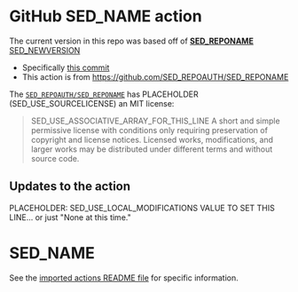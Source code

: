 # GitHub SED_NAME action

The current version in this repo was based off of [**SED_REPONAME** SED_NEWVERSION](https://github.com/SED_REPOAUTH/SED_REPONAME/releases/tag/SED_NEWVERSION)
- Specifically [this commit](https://github.com/SED_REPOAUTH/SED_REPONAME/commit/SED_NEWCOMMITSHA)
- This action is from https://github.com/SED_REPOAUTH/SED_REPONAME

The [`SED_REPOAUTH/SED_REPONAME`](https://github.com/SED_REPOAUTH/SED_REPONAME) has PLACEHOLDER (SED_USE_SOURCELICENSE) an MIT license:
> SED_USE_ASSOCIATIVE_ARRAY_FOR_THIS_LINE
> A short and simple permissive license with conditions only requiring preservation of copyright and license notices. Licensed works, modifications, and larger works may be distributed under different terms and without source code.

## Updates to the action

PLACEHOLDER: SED_USE_LOCAL_MODIFICATIONS VALUE TO SET THIS LINE... or just "None at this time."

# SED_NAME

See the [imported actions README file](SED_REPONAME__README.md) for specific information.

